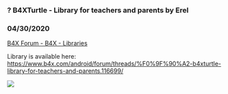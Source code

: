 ###  ? B4XTurtle - Library for teachers and parents by Erel
### 04/30/2020
[B4X Forum - B4X - Libraries](https://www.b4x.com/android/forum/threads/116700/)

Library is available here:  
<https://www.b4x.com/android/forum/threads/%F0%9F%90%A2-b4xturtle-library-for-teachers-and-parents.116699/>  
  
![](https://www.b4x.com/android/forum/attachments/1587567435075-png.92383/)